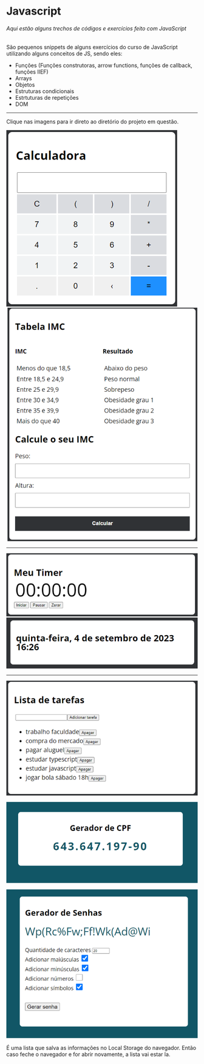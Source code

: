 # Javascript

###### Aqui estão alguns trechos de códigos e exercícios feito com JavaScript

São pequenos snippets de alguns exercícios do curso de JavaScript utilizando alguns conceitos de JS, sendo eles:

- Funções (Funções construtoras, arrow functions, funções de callback, funções IIEF)
- Arrays
- Objetos
- Estruturas condicionais
- Estrtuturas de repetições
- DOM
****

Clique nas imagens para ir direto ao diretório do projeto em questão.

[![Alt text](/Exercicios/Exercicio_Calculadora/calculadora.png "Calculadora")](https://github.com/devbiel/JavaScript/tree/main/Exercicios/Exercicio_Calculadora) [![Alt text](/Exercicios/Exercicio_IMC/imc.png "Calculadora IMC")](https://github.com/devbiel/JavaScript/tree/main/Exercicios/Exercicio_IMC)
****
[![Alt text](/Exercicios/Exercicio_Timer/timer.png "Cronometro")](https://github.com/devbiel/JavaScript/tree/main/Exercicios/Exercicio_Timer) [![Alt text](/Exercicios/Exercicio_Switch_Date/time.png "Exibir Date Time")](https://github.com/devbiel/JavaScript/tree/main/Exercicios/Exercicio_Switch_Date)
****
[![Alt text](/Exercicios/Exercicio_ListaTarefa/lista.png "Lista de tarafas")](https://github.com/devbiel/JavaScript/tree/main/Exercicios/Exercicio_ListaTarefa)

[![Alt text](/Exercicios/ValidadorCPFWebpack/cpf.png "Gerador de CPF")](https://github.com/devbiel/JavaScript/tree/main/Exercicios/ValidadorCPFWebpack)

[![Alt text](/Exercicios/GeradorDeSenhas/gerador.png "Gerador de Senhas")](https://github.com/devbiel/JavaScript/tree/main/Exercicios/GeradorDeSenhas)

É uma lista que salva as informações no Local Storage do navegador. Então caso feche o navegador e for abrir novamente, a lista vai estar la.
